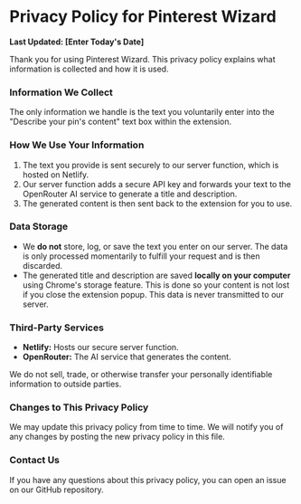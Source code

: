 # Privacy Policy for Pinterest Wizard

**Last Updated: [Enter Today's Date]**

Thank you for using Pinterest Wizard. This privacy policy explains what information is collected and how it is used.

### Information We Collect

The only information we handle is the text you voluntarily enter into the "Describe your pin's content" text box within the extension.

### How We Use Your Information

1.  The text you provide is sent securely to our server function, which is hosted on Netlify.
2.  Our server function adds a secure API key and forwards your text to the OpenRouter AI service to generate a title and description.
3.  The generated content is then sent back to the extension for you to use.

### Data Storage

*   We **do not** store, log, or save the text you enter on our server. The data is only processed momentarily to fulfill your request and is then discarded.
*   The generated title and description are saved **locally on your computer** using Chrome's storage feature. This is done so your content is not lost if you close the extension popup. This data is never transmitted to our server.

### Third-Party Services

*   **Netlify:** Hosts our secure server function.
*   **OpenRouter:** The AI service that generates the content.

We do not sell, trade, or otherwise transfer your personally identifiable information to outside parties.

### Changes to This Privacy Policy

We may update this privacy policy from time to time. We will notify you of any changes by posting the new privacy policy in this file.

### Contact Us

If you have any questions about this privacy policy, you can open an issue on our GitHub repository.